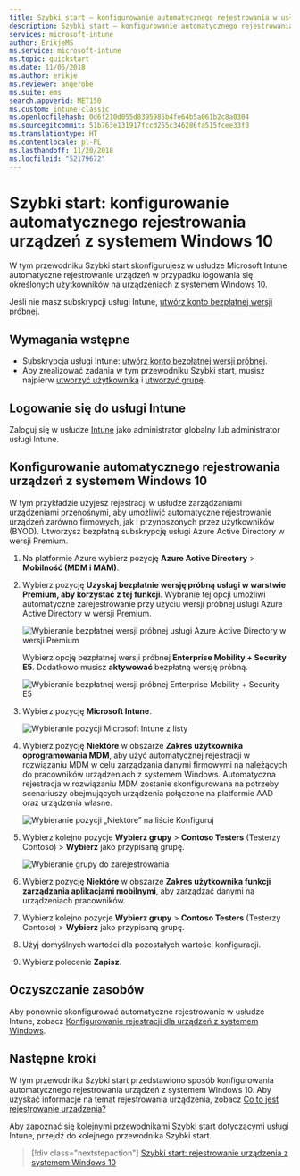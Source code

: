 ```yaml
---
title: Szybki start — konfigurowanie automatycznego rejestrowania w usłudze Intune
description: Szybki start — konfigurowanie automatycznego rejestrowania urządzeń z systemem Windows 10 w usłudze Intune.
services: microsoft-intune
author: ErikjeMS
ms.service: microsoft-intune
ms.topic: quickstart
ms.date: 11/05/2018
ms.author: erikje
ms.reviewer: angerobe
ms.suite: ems
search.appverid: MET150
ms.custom: intune-classic
ms.openlocfilehash: 0d6f210d055d8395985b4fe64b5a061b2c8a0304
ms.sourcegitcommit: 51b763e131917fccd255c346286fa515fcee33f0
ms.translationtype: HT
ms.contentlocale: pl-PL
ms.lasthandoff: 11/20/2018
ms.locfileid: "52179672"
---
```

# <a name="quickstart-set-up-automatic-enrollment-for-windows-10-devices"></a>Szybki start: konfigurowanie automatycznego rejestrowania urządzeń z systemem Windows 10

W tym przewodniku Szybki start skonfigurujesz w usłudze Microsoft Intune automatyczne rejestrowanie urządzeń w przypadku logowania się określonych użytkowników na urządzeniach z systemem Windows 10.

Jeśli nie masz subskrypcji usługi Intune, [utwórz konto bezpłatnej wersji próbnej](free-trial-sign-up.md).

## <a name="prerequisites"></a>Wymagania wstępne

- Subskrypcja usługi Intune: [utwórz konto bezpłatnej wersji próbnej](free-trial-sign-up.md).
- Aby zrealizować zadania w tym przewodniku Szybki start, musisz najpierw [utworzyć użytkownika](quickstart-create-user.md) i [utworzyć grupę](quickstart-create-group.md).

## <a name="sign-in-to-intune"></a>Logowanie się do usługi Intune

Zaloguj się w usłudze [Intune](https://aka.ms/intuneportal) jako administrator globalny lub administrator usługi Intune.

## <a name="set-up-windows-10-automatic-enrollment"></a>Konfigurowanie automatycznego rejestrowania urządzeń z systemem Windows 10

W tym przykładzie użyjesz rejestracji w usłudze zarządzaniami urządzeniami przenośnymi, aby umożliwić automatyczne rejestrowanie urządzeń zarówno firmowych, jak i przynoszonych przez użytkowników (BYOD). Utworzysz bezpłatną subskrypcję usługi Azure Active Directory w wersji Premium.

1. Na platformie Azure wybierz pozycję **Azure Active Directory** > **Mobilność (MDM i MAM)**.
2. Wybierz pozycję **Uzyskaj bezpłatnie wersję próbną usługi w warstwie Premium, aby korzystać z tej funkcji**. Wybranie tej opcji umożliwi automatyczne zarejestrowanie przy użyciu wersji próbnej usługi Azure Active Directory w wersji Premium. 

    ![Wybieranie bezpłatnej wersji próbnej usługi Azure Active Directory w wersji Premium](media/quickstart-setup-auto-enrollment/quickstart-setup-auto-enrollment-01.png)

    Wybierz opcję bezpłatnej wersji próbnej **Enterprise Mobility + Security E5**. Dodatkowo musisz **aktywować** bezpłatną wersję próbną.

    ![Wybieranie bezpłatnej wersji próbnej Enterprise Mobility + Security E5](media/quickstart-setup-auto-enrollment/quickstart-setup-auto-enrollment-02.png)

3. Wybierz pozycję **Microsoft Intune**. 

    ![Wybieranie pozycji Microsoft Intune z listy](media/quickstart-setup-auto-enrollment/quickstart-setup-auto-enrollment-03.png)

4. Wybierz pozycję **Niektóre** w obszarze **Zakres użytkownika oprogramowania MDM**, aby użyć automatycznej rejestracji w rozwiązaniu MDM w celu zarządzania danymi firmowymi na należących do pracowników urządzeniach z systemem Windows. Automatyczna rejestracja w rozwiązaniu MDM zostanie skonfigurowana na potrzeby scenariuszy obejmujących urządzenia połączone na platformie AAD oraz urządzenia własne.

    ![Wybieranie pozycji „Niektóre” na liście Konfiguruj](media/quickstart-setup-auto-enrollment/quickstart-setup-auto-enrollment-04.png)

5. Wybierz kolejno pozycje **Wybierz grupy** > **Contoso Testers** (Testerzy Contoso)  > **Wybierz** jako przypisaną grupę.

    ![Wybieranie grupy do zarejestrowania](media/quickstart-setup-auto-enrollment/quickstart-setup-auto-enrollment-05.png)

6. Wybierz pozycję **Niektóre** w obszarze **Zakres użytkownika funkcji zarządzania aplikacjami mobilnymi**, aby zarządzać danymi na urządzeniach pracowników.
7. Wybierz kolejno pozycje **Wybierz grupy** > **Contoso Testers** (Testerzy Contoso)  > **Wybierz** jako przypisaną grupę. 
8. Użyj domyślnych wartości dla pozostałych wartości konfiguracji.
9. Wybierz polecenie **Zapisz**.

## <a name="clean-up-resources"></a>Oczyszczanie zasobów

Aby ponownie skonfigurować automatyczne rejestrowanie w usłudze Intune, zobacz [Konfigurowanie rejestracji dla urządzeń z systemem Windows](windows-enroll.md).

## <a name="next-steps"></a>Następne kroki

W tym przewodniku Szybki start przedstawiono sposób konfigurowania automatycznego rejestrowania urządzeń z systemem Windows 10. Aby uzyskać informacje na temat rejestrowania urządzenia, zobacz [Co to jest rejestrowanie urządzenia?](device-enrollment.md)

Aby zapoznać się kolejnymi przewodnikami Szybki start dotyczącymi usługi Intune, przejdź do kolejnego przewodnika Szybki start.

> [!div class="nextstepaction"]
> [Szybki start: rejestrowanie urządzenia z systemem Windows 10](quickstart-enroll-windows-device.md)